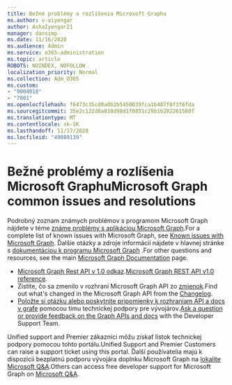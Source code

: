 ```yaml
---
title: Bežné problémy a rozlíšenia Microsoft Graphu
ms.author: v-aiyengar
author: AshaIyengar21
manager: dansimp
ms.date: 11/16/2020
ms.audience: Admin
ms.service: o365-administration
ms.topic: article
ROBOTS: NOINDEX, NOFOLLOW
localization_priority: Normal
ms.collection: Adm_O365
ms.custom:
- "9004018"
- "7081"
ms.openlocfilehash: f6473c35cd0a0b2b5450039fca1b407f0f3f6fda
ms.sourcegitcommit: 35e2c122d8a838d98d1f0851c29b16282261580f
ms.translationtype: MT
ms.contentlocale: sk-SK
ms.lasthandoff: 11/17/2020
ms.locfileid: "49089139"
---
```

# <a name="microsoft-graph-common-issues-and-resolutions"></a><span data-ttu-id="0ffa2-102">Bežné problémy a rozlíšenia Microsoft Graphu</span><span class="sxs-lookup"><span data-stu-id="0ffa2-102">Microsoft Graph common issues and resolutions</span></span>

<span data-ttu-id="0ffa2-103">Podrobný zoznam známych problémov s programom Microsoft Graph nájdete v téme [známe problémy s aplikáciou Microsoft Graph](https://docs.microsoft.com/graph/known-issues).</span><span class="sxs-lookup"><span data-stu-id="0ffa2-103">For a complete list of known issues with Microsoft Graph, see [Known issues with Microsoft Graph](https://docs.microsoft.com/graph/known-issues).</span></span> <span data-ttu-id="0ffa2-104">Ďalšie otázky a zdroje informácií nájdete v hlavnej stránke s [dokumentáciou k programu Microsoft Graph](https://docs.microsoft.com/graph/) .</span><span class="sxs-lookup"><span data-stu-id="0ffa2-104">For other questions and resources, see the main [Microsoft Graph Documentation](https://docs.microsoft.com/graph/) page.</span></span>

- <span data-ttu-id="0ffa2-105">[Microsoft Graph Rest API v 1.0 odkaz](https://docs.microsoft.com/graph/api/overview?toc=.%2Fref%2Ftoc.json&view=graph-rest-1.0).</span><span class="sxs-lookup"><span data-stu-id="0ffa2-105">[Microsoft Graph REST API v1.0 reference](https://docs.microsoft.com/graph/api/overview?toc=.%2Fref%2Ftoc.json&view=graph-rest-1.0).</span></span>
- <span data-ttu-id="0ffa2-106">Zistite, čo sa zmenilo v rozhraní Microsoft Graph API zo [zmienok](https://docs.microsoft.com/graph/changelog).</span><span class="sxs-lookup"><span data-stu-id="0ffa2-106">Find out what's changed in the Microsoft Graph API from the [Changelog](https://docs.microsoft.com/graph/changelog).</span></span> 
- <span data-ttu-id="0ffa2-107">[Položte si otázku alebo poskytnite pripomienky k rozhraniam API a docs v grafe](https://aka.ms/GraphDeveloperSupport) pomocou tímu technickej podpory pre vývojárov.</span><span class="sxs-lookup"><span data-stu-id="0ffa2-107">[Ask a question or provide feedback on the Graph APIs and docs](https://aka.ms/GraphDeveloperSupport) with the Developer Support Team.</span></span>

<span data-ttu-id="0ffa2-108">Unified support and Premier zákazníci môžu získať lístok technickej podpory pomocou tohto portálu.</span><span class="sxs-lookup"><span data-stu-id="0ffa2-108">Unified Support and Premier Customers can raise a support ticket using this portal.</span></span> <span data-ttu-id="0ffa2-109">Ďalší používatelia majú k dispozícii bezplatnú podporu vývojára doplnku Microsoft Graph na [lokalite Microsoft Q&A](https://aka.ms/AskGraph).</span><span class="sxs-lookup"><span data-stu-id="0ffa2-109">Others can access free developer support for Microsoft Graph on [Microsoft Q&A](https://aka.ms/AskGraph).</span></span>
